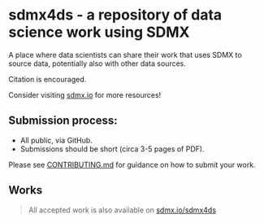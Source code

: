 # sdmx4ds - a repository of data science work using SDMX

A place where data scientists can share their work that uses SDMX to source data, potentially also with other data sources.

Citation is encouraged.

Consider visiting [sdmx.io](https://sdmx.io) for more resources!

## Submission process:
- All public, via GitHub.
- Submissions should be short (circa 3-5 pages of PDF).

Please see [CONTRIBUTING.md](CONTRIBUTING.md) for guidance on how to submit your work.

## Works


> All accepted work is also available on [sdmx.io/sdmx4ds](https://sdmx.io/sdmx4ds)

